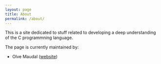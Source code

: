 ```yaml
---
layout: page
title: About
permalink: /about/
---
```


This is a site dedicated to stuff related to developing a deep understanding 
of the C programmning language.

The page is currently maintained by:
-  Olve Maudal ([website](https://olvemaudal.com))

